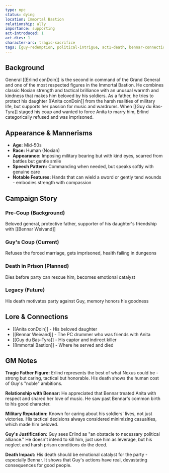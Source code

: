 ```yaml
---
type: npc
status: dying
location: Immortal Bastion
relationship: ally
importance: supporting
act-introduced: 1
act-dies: 1
character-arc: tragic-sacrifice
tags: [guy-redemption, political-intrigue, act1-death, bennar-connection, emotional-catalyst]
---
```


## Background

General [[Erlind conDoin]] is the second in command of the Grand General and one of the most respected figures in the Immortal Bastion. He combines classic Noxian strength and tactical brilliance with an unusual warmth and kindness that makes him beloved by his soldiers. As a father, he tries to protect his daughter [[Anita conDoin]] from the harsh realities of military life, but supports her passion for music and wardrums. When [[Guy du Bas-Tyra]] staged his coup and wanted to force Anita to marry him, Erlind categorically refused and was imprisoned.

## Appearance & Mannerisms

- **Age:** Mid-50s
- **Race:** Human (Noxian)
- **Appearance:** Imposing military bearing but with kind eyes, scarred from battles but gentle smile
- **Speech Pattern:** Commanding when needed, but speaks softly with genuine care
- **Notable Features:** Hands that can wield a sword or gently tend wounds - embodies strength with compassion

## Campaign Story

### Pre-Coup (Background)

Beloved general, protective father, supporter of his daughter's friendship with [[Bennar Weivand]]

### Guy's Coup (Current)

Refuses the forced marriage, gets imprisoned, health failing in dungeons

### Death in Prison (Planned)

Dies before party can rescue him, becomes emotional catalyst

### Legacy (Future)

His death motivates party against Guy, memory honors his goodness

## Lore & Connections

- [[Anita conDoin]] - His beloved daughter
- [[Bennar Weivand]] - The PC drummer who was friends with Anita
- [[Guy du Bas-Tyra]] - His captor and indirect killer
- [[Immortal Bastion]] - Where he served and died

## GM Notes

**Tragic Father Figure:** Erlind represents the best of what Noxus could be - strong but caring, tactical but honorable. His death shows the human cost of Guy's "noble" ambitions.

**Relationship with Bennar:** He appreciated that Bennar treated Anita with respect and shared her love of music. He saw past Bennar's common birth to his good character.

**Military Reputation:** Known for caring about his soldiers' lives, not just victories. His tactical decisions always considered minimizing casualties, which made him beloved.

**Guy's Justification:** Guy sees Erlind as "an obstacle to necessary political alliance." He doesn't intend to kill him, just use him as leverage, but his neglect and harsh prison conditions do the deed.

**Death Impact:** His death should be emotional catalyst for the party - especially Bennar. It shows that Guy's actions have real, devastating consequences for good people.